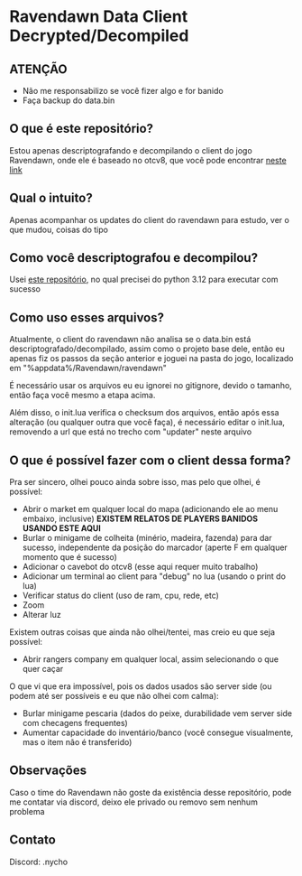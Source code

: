 # Ravendawn Data Client Decrypted/Decompiled

## ATENÇÃO
- Não me responsabilizo se você fizer algo e for banido
- Faça backup do data.bin


## O que é este repositório?
Estou apenas descriptografando e decompilando o client do jogo Ravendawn, onde ele é baseado no otcv8, que você pode encontrar [neste link](https://github.com/OTCv8/otcv8-dev?tab=readme-ov-file)


## Qual o intuito?
Apenas acompanhar os updates do client do ravendawn para estudo, ver o que mudou, coisas do tipo


## Como você descriptografou e decompilou?
Usei [este repositório](https://github.com/Jaerin/ravendawn-decrypt), no qual precisei do python 3.12 para executar com sucesso


## Como uso esses arquivos?
Atualmente, o client do ravendawn não analisa se o data.bin está descriptografado/decompilado, assim como o projeto base dele, então eu apenas fiz os passos da seção anterior e joguei na pasta do jogo, localizado em "%appdata%/Ravendawn/ravendawn"

É necessário usar os arquivos eu eu ignorei no gitignore, devido o tamanho, então faça você mesmo a etapa acima.

Além disso, o init.lua verifica o checksum dos arquivos, então após essa alteração (ou qualquer outra que você faça), é necessário editar o init.lua, removendo a url que está no trecho com "updater" neste arquivo


## O que é possível fazer com o client dessa forma?
Pra ser sincero, olhei pouco ainda sobre isso, mas pelo que olhei, é possível:
- Abrir o market em qualquer local do mapa (adicionando ele ao menu embaixo, inclusive) **EXISTEM RELATOS DE PLAYERS BANIDOS USANDO ESTE AQUI**
- Burlar o minigame de colheita (minério, madeira, fazenda) para dar sucesso, independente da posição do marcador (aperte F em qualquer momento que é sucesso)
- Adicionar o cavebot do otcv8 (esse aqui requer muito trabalho)
- Adicionar um terminal ao client para "debug" no lua (usando o print do lua)
- Verificar status do client (uso de ram, cpu, rede, etc)
- Zoom
- Alterar luz

Existem outras coisas que ainda não olhei/tentei, mas creio eu que seja possível:
- Abrir rangers company em qualquer local, assim selecionando o que quer caçar

O que vi que era impossível, pois os dados usados são server side (ou podem até ser possíveis e eu que não olhei com calma):
- Burlar minigame pescaria (dados do peixe, durabilidade vem server side com checagens frequentes)
- Aumentar capacidade do inventário/banco (você consegue visualmente, mas o item não é transferido)


## Observações
Caso o time do Ravendawn não goste da existência desse repositório, pode me contatar via discord, deixo ele privado ou removo sem nenhum problema


## Contato
Discord: .nycho
